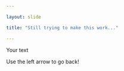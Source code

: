 ```yaml
---

layout: slide

title: "Still trying to make this work..."

---
```


Your text

Use the left arrow to go back!

